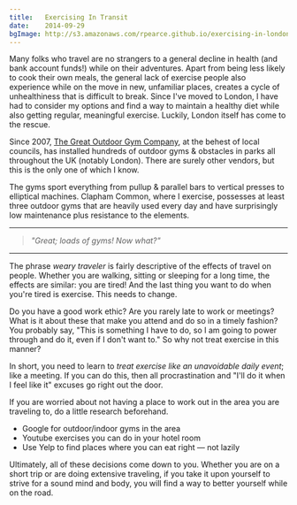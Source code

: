 ```yaml
---
title:   Exercising In Transit
date:    2014-09-29
bgImage: http://s3.amazonaws.com/rpearce.github.io/exercising-in-london/outdoor-gym.jpg
---
```


Many folks who travel are no strangers to a general decline in health (and bank account funds!) while on their adventures. Apart from being less likely to cook their own meals, the general lack of exercise people also experience while on the move in new, unfamiliar places, creates a cycle of unhealthiness that is difficult to break. Since I've moved to London, I have had to consider my options and find a way to maintain a healthy diet while also getting regular,
meaningful exercise. Luckily, London itself has come to the rescue.

Since 2007, [The Great Outdoor Gym Company](http://www.tgogc.com/Gyms "The Great Outdoor Gym Company"), at the behest of local councils, has installed hundreds of outdoor gyms &amp; obstacles in parks all throughout the UK (notably London). There are surely other vendors, but this is the only one of which I know.

The gyms sport everything from pullup &amp; parallel bars to vertical presses to elliptical machines. Clapham Common, where I exercise, possesses at least three outdoor gyms that are heavily used every day and have surprisingly low maintenance plus resistance to the elements.

* * *

> _&quot;Great; loads of gyms! Now what?&quot;_

* * *

The phrase _weary traveler_ is fairly descriptive of the effects of travel on people. Whether you are walking, sitting or sleeping for a long time, the effects are similar: you are tired! And the last thing you want to do when you're tired is exercise. This needs to change.

Do you have a good work ethic? Are you rarely late to work or meetings? What is it about these that make you attend and do so in a timely fashion? You probably say, &quot;This is something I have to do, so I am going to power through and do it, even if I don't want to.&quot; So why not treat exercise in this manner?

In short, you need to learn to _treat exercise like an unavoidable daily event_; like a meeting.
If you can do this, then all procrastination and &quot;I'll do it when I feel like it&quot;
excuses go right out the door.

If you are worried about not having a place to work out in the area you are traveling to,
do a little research beforehand.

*   Google for outdoor/indoor gyms in the area
*   Youtube exercises you can do in your hotel room
*   Use Yelp to find places where you can eat right &mdash; not lazily

Ultimately, all of these decisions come down to you.
Whether you are on a short trip or are doing extensive traveling,
if you take it upon yourself to strive for a sound mind and body,
you will find a way to better yourself while on the road.

